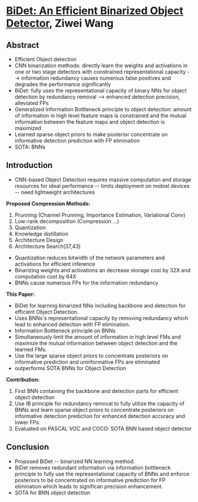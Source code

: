 # [BiDet: An Efficient Binarized Object Detector](https://arxiv.org/pdf/2003.03961.pdf), Ziwei Wang

## Abstract

- Efficient Object detection
- CNN binarization methods: directly learn the weights and activations in one or two stage detectors with constrained representational capacity --> information redundancy causes numerous false positives and degrades the performance significantly
- BiDet: fully uses the representational capacity of binary NNs for object detection by redundancy removal --> enhanced detection precision, alleviated FPs
- Generalized Information Bottleneck principle to object detection: amount of information in high level feature maps is constrained and the mutual information between the feature maps and object detection is maximized
- Learned sparse object priors to make posterior concentrate on informative detection prediction with FP elimination
- SOTA: BNNs

## Introduction

- CNN-based Object Detection requires massive computation and storage resources for ideal performance -- limits deployment on mobiel devices -- need lightweight architectures

**Proposed Compression Methods:**<br>
1. Prunning (Channel Prunning, Importance Estimation, Variational Conv)
2. Low-rank decomposition (Compression ...)
3. Quantization
4. Knowledge distillation
5. Architecture Design
6. Architecture Search(37,43)

- Quantization reduces bitwidth of the network parameters and activations for efficient inference
- Binarizing weights and activations an decrease storage cost by 32X and computation cost by 64X
- BNNs cause numerous FPs for the information redundancy

**This Paper:**<br>
- BiDet for learning binarized NNs including backbone and detection for efficient Object Detection.
- Uses BNNs's representational capacity by removing redundancy which lead to enhanced detection with FP elimination.
- Information Bottleneck principle on BNNs
- Simultaneously limit the amount of information in high level FMs and maximize the mutual information between object detection and the learned FMs.
- Use the large sparse object priors to concentrate posteriors on informative prediction and uninformative FPs are eliminated
- outperforms SOTA BNNs for Object Detection

**Contribution:**<br>
1. First BNN containing the backbone and detection parts for efficient object detection
2. Use IB principle for redundancy removal to fully utilize the capacity of BNNs and learn sparse object priors to concentrate posteriors on informative detection prediction for enhanced detection accuracy and lower FPs.
3. Evaluated on PASCAL VOC and COCO: SOTA BNN based object detector

## Conclusion
- Proposed BiDet -- binarized NN learning method.
- BiDet removes redundant information via information bottleneck principle to fully use the representational capacity of BNNs and enforce posteriors to be concentrated on informative prediction for FP elimination which leads to significan precision enhancement.
- SOTA for BNN object detection